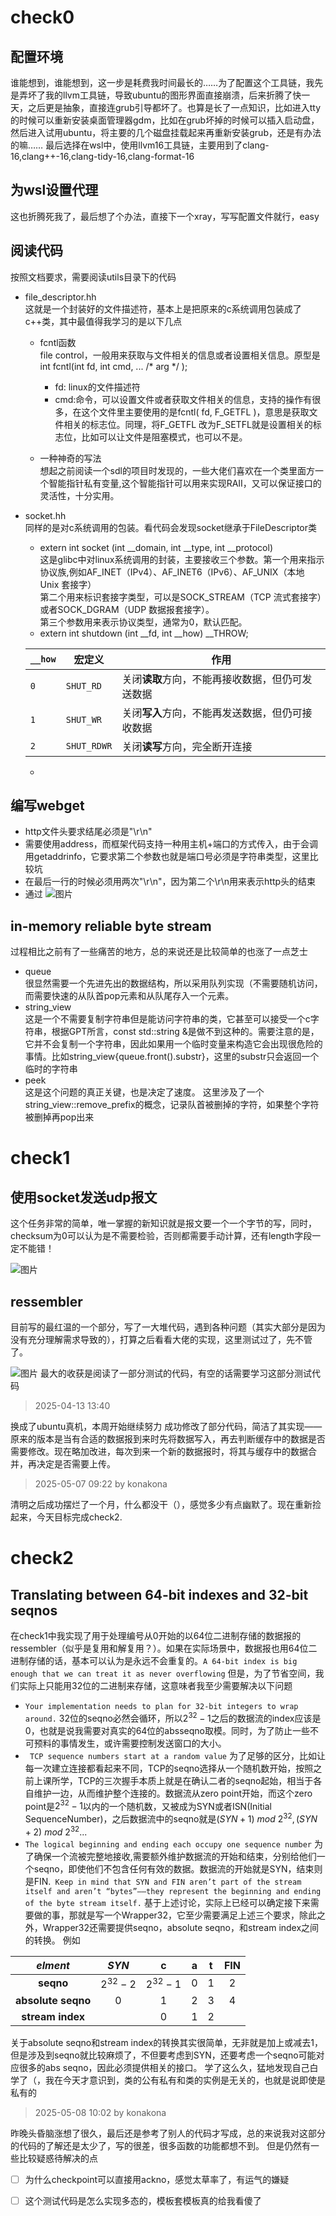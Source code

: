 # check0

## 配置环境
谁能想到，谁能想到，这一步是耗费我时间最长的……为了配置这个工具链，我先是弄坏了我的llvm工具链，导致ubuntu的图形界面直接崩溃，后来折腾了快一天，之后更是抽象，直接连grub引导都坏了。也算是长了一点知识，比如进入tty的时候可以重新安装桌面管理器gdm，比如在grub坏掉的时候可以插入启动盘，然后进入试用ubuntu，将主要的几个磁盘挂载起来再重新安装grub，还是有办法的嘛……
最后选择在wsl中，使用llvm16工具链，主要用到了clang-16,clang++-16,clang-tidy-16,clang-format-16
## 为wsl设置代理
这也折腾死我了，最后想了个办法，直接下一个xray，写写配置文件就行，easy
## 阅读代码
按照文档要求，需要阅读utils目录下的代码
* file_descriptor.hh<br />
    这就是一个封装好的文件描述符，基本上是把原来的c系统调用包装成了c++类，其中最值得我学习的是以下几点
    * fcntl函数<br />
    file control，一般用来获取与文件相关的信息或者设置相关信息。原型是     int fcntl(int fd, int cmd, ... /* arg */ );
        * fd: linux的文件描述符
        * cmd:命令，可以设置文件或者获取文件相关的信息，支持的操作有很多，在这个文件里主要使用的是fcntl( fd, F_GETFL )，意思是获取文件相关的标志位。同理，将F_GETFL 改为F_SETFL就是设置相关的标志位，比如可以让文件是阻塞模式，也可以不是。 

    * 一种神奇的写法<br />
        想起之前阅读一个sdl的项目时发现的，一些大佬们喜欢在一个类里面方一个智能指针私有变量,这个智能指针可以用来实现RAII，又可以保证接口的灵活性，十分实用。

* socket.hh<br />
同样的是对c系统调用的包装。看代码会发现socket继承于FileDescriptor类
    * extern int socket (int __domain, int __type, int __protocol)<br />
    这是glibc中对linux系统调用的封装，主要接收三个参数。第一个用来指示协议族,例如AF_INET（IPv4）、AF_INET6（IPv6）、AF_UNIX（本地 Unix 套接字）<br />
    第二个用来标识套接字类型，可以是SOCK_STREAM（TCP 流式套接字）或者SOCK_DGRAM（UDP 数据报套接字）。<br />
    第三个参数用来表示协议类型，通常为0，默认匹配。
    * extern int shutdown (int __fd, int __how) __THROW;<br />

    | `__how` | 宏定义 | 作用 |
    |------------|----------------|-------------------------------|
    | `0` | `SHUT_RD` | 关闭**读取**方向，不能再接收数据，但仍可发送数据 |
    | `1` | `SHUT_WR` | 关闭**写入**方向，不能再发送数据，但仍可接收数据 |
    | `2` | `SHUT_RDWR` | 关闭**读写**方向，完全断开连接 |
    * 
## 编写webget
* http文件头要求结尾必须是"\r\n"
* 需要使用address，而框架代码支持一种用主机+端口的方式传入，由于会调用getaddrinfo，它要求第二个参数也就是端口号必须是字符串类型，这里比较坑
* 在最后一行的时候必须用两次"\r\n"，因为第二个\r\n用来表示http头的结束
* 通过
![图片](./imgs/check0webget.png)
## in-memory reliable byte stream
过程相比之前有了一些痛苦的地方，总的来说还是比较简单的也涨了一点芝士
* queue<br />
    很显然需要一个先进先出的数据结构，所以采用队列实现（不需要随机访问，而需要快速的从队首pop元素和从队尾存入一个元素。
* string_view<br />
    这是一个不需要复制字符串但是能访问字符串的类，它甚至可以接受一个c字符串，根据GPT所言，const std::string &是做不到这种的。需要注意的是，它并不会复制一个字符串，因此如果用一个临时变量来构造它会出现很危险的事情。比如string_view{queue.front().substr}，这里的substr只会返回一个临时的字符串
* peek<br />
    这是这个问题的真正关键，也是决定了速度。
    这里涉及了一个string_view::remove_prefix的概念，记录队首被删掉的字符，如果整个字符被删掉再pop出来

# check1
## 使用socket发送udp报文<br />
这个任务非常的简单，唯一掌握的新知识就是报文要一个一个字节的写，同时，checksum为0可以认为是不需要检验，否则都需要手动计算，还有length字段一定不能错！

![图片](./imgs/udplen.png)
## ressembler
目前写的最红温的一个部分，写了一大堆代码，遇到各种问题（其实大部分是因为没有充分理解需求导致的），打算之后看看大佬的实现，这里测试过了，先不管了。

![图片](./imgs/check1test.png)
最大的收获是阅读了一部分测试的代码，有空的话需要学习这部分测试代码

> 2025-04-13 13:40<br />

换成了ubuntu真机，本周开始继续努力
成功修改了部分代码，简洁了其实现——原来的版本是当有合适的数据报到来时先将数据写入，再去判断缓存中的数据是否需要修改。现在略加改进，每次到来一个新的数据报时，将其与缓存中的数据合并，再决定是否需要上传。

> 2025-05-07 09:22 by konakona<br>

清明之后成功摆烂了一个月，什么都没干（），感觉多少有点幽默了。现在重新捡起来，今天目标完成check2.
# check2
## Translating between 64-bit indexes and 32-bit seqnos
在check1中我实现了用于处理编号从0开始的以64位二进制存储的数据报的ressembler（似乎是复用和解复用？）。如果在实际场景中，数据报也用64位二进制存储的话，基本可以认为是永远不会重复的。`A 64-bit index is
big enough that we can treat it as never overflowing`
但是，为了节省空间，我们实际上只能用32位的二进制来存储，这意味者我至少需要解决以下问题
* `Your implementation needs to plan for 32-bit integers to wrap around.`
    32位的seqno必然会循环，所以$2^{32}-1$之后的数据流的index应该是$0$，也就是说我需要对真实的64位的absseqno取模。同时，为了防止一些不可预料的事情发生，或许需要控制发送窗口的大小。
* ` TCP sequence numbers start at a random value`
    为了足够的区分，比如让每一次建立连接都看起来不同，TCP的seqno选择从一个随机数开始，按照之前上课所学，TCP的三次握手本质上就是在确认二者的seqno起始，相当于各自维护一边，从而维护整个连接的。数据流从zero point开始，而这个zero point是$2^{32}-1$以内的一个随机数，又被成为SYN或者ISN(Initial SequenceNumber)，之后数据流中的seqno就是$(SYN+1) \ mod\ 2^{32},(SYN+2) \ mod\ 2^{32}...$
* `The logical beginning and ending each occupy one sequence number`
    为了确保一个流被完整地接收,需要额外维护数据流的开始和结束，分别给他们一个seqno，即使他们不包含任何有效的数据。数据流的开始就是SYN，结束则是FIN.` Keep
in mind that SYN and FIN aren’t part of the stream itself and aren’t “bytes”——they represent the beginning and ending of the byte stream itself.`
基于上述讨论，实际上已经可以确定接下来需要做的事，那就是写一个Wrapper32，它至少需要满足上述三个要求，除此之外，Wrapper32还需要提供seqno，absolute seqno，和stream index之间的转换。
例如

|*elment*|*SYN*|c|a|t|FIN|
|:-:|:-:|:-:|:-:|:-:|:-:|
|**seqno**|$2^{32}-2$|$2^{32}-1$|$0$|$1$|$2$|
|**absolute seqno**|$0$|$1$|$2$|$3$|$4$|
|**stream index**||0|1|2||

关于absolute seqno和stream index的转换其实很简单，无非就是加上或减去1，但是涉及到seqno就比较麻烦了，不但要考虑到SYN，还要考虑一个seqno可能对应很多的abs seqno，因此必须提供相关的接口。
学了这么久，猛地发现自己白学了（，我在今天才意识到，类的公有私有和类的实例是无关的，也就是说即使是私有的

> 2025-05-08 10:02 by konakona <br />

昨晚头昏脑涨想了很久，最后还是参考了别人的代码才写成，总的来说我对这部分的代码的了解还是太少了，写的很差，很多函数的功能都想不到。
但是仍然有一些比较疑惑待解决的点
- [ ] 为什么checkpoint可以直接用ackno，感觉太草率了，有运气的嫌疑
- [ ] 这个测试代码是怎么实现多态的，模板套模板真的给我看傻了

